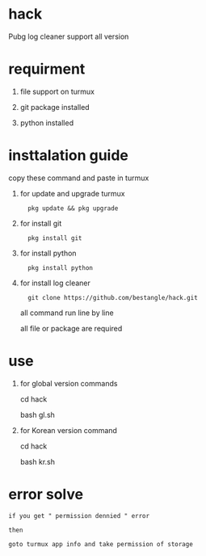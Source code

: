 # hack
Pubg log cleaner
support all version
# requirment
1. file support on turmux
2. git package installed

3. python installed

# insttalation guide
copy these command and paste in turmux

1. for update and upgrade turmux

         pkg update && pkg upgrade
         
2. for install git

         pkg install git 
         
3. for install python     

         pkg install python
         
4. for install log cleaner    

         git clone https://github.com/bestangle/hack.git
      
      
      all command run line by line 
      
      all file or package are required
      
# use      
1. for global version commands

     cd hack
     
     bash gl.sh
     
 2. for Korean version command
 
       cd hack
       
       bash kr.sh
       
       
# error solve
    if you get " permission dennied " error
    
    then 
    
    goto turmux app info and take permission of storage
   
   
